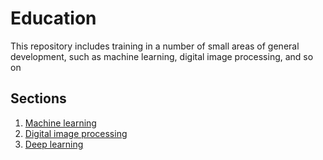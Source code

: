 # Education
This repository includes training in a number of small areas of general development, such as machine learning, digital image processing, and so on
## Sections
1. [Machine learning](https://github.com/dsvishchev/education/tree/machine-learning)
2. [Digital image processing](https://github.com/dsvishchev/education/tree/digital-image-processing)
3. [Deep learning](https://github.com/dsvishchev/education/tree/deep-learning)
